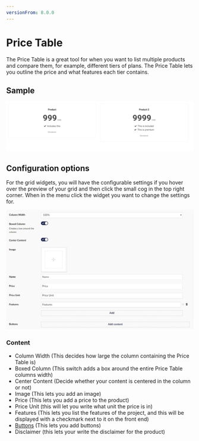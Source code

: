 ```yaml
---
versionFrom: 8.0.0
---
```


# Price Table

The Price Table is a great tool for when you want to list multiple products and compare them, for example, different tiers of plans. The Price Table lets you outline the price and what features each tier contains.

## Sample

![Price Table Frontend](images/Price-Table-Frontend.png)

## Configuration options

For the grid widgets, you will have the configurable settings if you hover over the preview of your grid and then click the small cog in the top right corner. When in the menu click the widget you want to change the settings for.

![Price Table Backoffice](images/Price-Table-backoffice.png)

### Content

- Column Width (This decides how large the column containing the Price Table is)
- Boxed Column (This switch adds a box around the entire Price Table columns width)
- Center Content (Decide whether your content is centered in the column or not)
- Image (This lets you add an image)
- Price (This lets you add a price to the product)
- Price Unit (this will let you write what unit the price is in)
- Features (This lets you list the features of the project, and this will be displayed with a checkmark next to it on the front end)
- [Buttons](../../Buttons/index.md) (This lets you add buttons)
- Disclaimer (this lets your write the disclaimer for the product)
